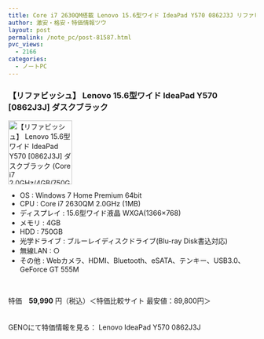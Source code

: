 ```yaml
---
title: Core i7 2630QM搭載 Lenovo 15.6型ワイド IdeaPad Y570 0862J3J リファビッシュ特価59990円！
author: 激安・格安・特価情報ツウ
layout: post
permalink: /note_pc/post-81587.html
pvc_views:
  - 2166
categories:
  - ノートPC
---
```

### 【リファビッシュ】 Lenovo 15.6型ワイド IdeaPad Y570 [0862J3J] ダスクブラック

<div class="img-bg2 img_L">
  <img border="0" alt="【リファビッシュ】 Lenovo 15.6型ワイド IdeaPad Y570 [0862J3J] ダスクブラック (Core i7 2.0GHz/4GB/750GB/BD-R/無線/テンキー/GeForce GT 555M/7 HP) " src="http://i0.wp.com/geno.co.jp/Goods/ImgGA11117260_M.jpg?w=130"width="130" data-recalc-dims="1" /><br /> <img border="0" src="http://i1.wp.com/www10.a8.net/0.gif?resize=1%2C1" alt="" data-recalc-dims="1" />
</div>

<!--more-->

  * OS : Windows 7 Home Premium 64bit
  * CPU : Core i7 2630QM 2.0GHz (1MB)
  * ディスプレイ : 15.6型ワイド液晶 WXGA(1366×768)
  * メモリ : 4GB
  * HDD : 750GB
  * 光学ドライブ : ブルーレイディスクドライブ(Blu-ray Disk書込対応)
  * 無線LAN : ○
  * その他 : Webカメラ、HDMI、Bluetooth、eSATA、テンキー、USB3.0、GeForce GT 555M 

<br clear="all" /> 

特価　<span class="tokka-price"><strong>59,990</strong></span> 円（税込）＜特価比較サイト 最安値：89,800円＞

　  
GENOにて特価情報を見る： <span class="fs150p">Lenovo IdeaPad Y570 0862J3J</span>